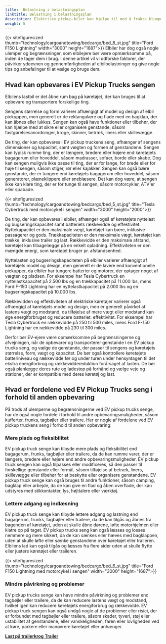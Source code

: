 ```yaml
---
title:  Belastning i belastningsplan
linktitle: Belastning i belastningsplan
description: Elektriske pickup-biler kan hjelpe til med å frakte klumpete, tunge eller uregelmessig formede gjenstander som møbler, apparater, verktøy, byggematerialer eller sportsutstyr.
weight: 5
---
```

<!-- markdownlint-disable MD033 -->

{{< sitefiguresized thumb="technology/cargoandtowing/bedcargo/bed_8_st.jpg" title="Ford F150 Lightning" width="3000" height="1687">}}
Elbiler har dog også nogle ulemper og begrænsninger, som elbilejere bør være opmærksomme på, inden de tager dem i brug. I denne artikel vil vi udforske faktorer, der påvirker ydeevnen og gennemførligheden af ​​elbilbelastninger og give nogle tips og anbefalinger til at vælge og bruge dem.

## Hvad kan opbevares i EV Pickup Trucks sengen

Elbilens lastbil er det åbne rum bag på køretøjet, der kan bruges til at opbevare og transportere forskellige ting.

Sengens størrelse og form varierer afhængigt af model og design af elbil pickuppen, men generelt er de rektangulære og flade med en bagklap, der kan åbnes eller lukkes. Sengen kan også have funktioner eller tilbehør, der kan hjælpe med at sikre eller organisere genstande, såsom fastgørelsesanordninger, kroge, skinner, betræk, liners eller skillevægge.

De ting, der kan opbevares i EV pickup truckens seng, afhænger af sengens dimensioner og kapacitet, samt vægten og formen af ​​genstandene. Sengen kan typisk rumme ting, der er længere, bredere eller højere end køretøjets bagagerum eller hoveddel, såsom madrasser, sofaer, borde eller skabe. Dog kan sengen muligvis ikke passe til ting, der er for lange, for brede eller for høje til sengen, såsom stiger, rør eller kajakker. Sengen kan også bære genstande, der er tungere end køretøjets bagagerum eller hoveddel, såsom generatorer, plæneklippere eller sneblæsere. Det kan dog være, at sengen ikke kan klare ting, der er for tunge til sengen, såsom motorcykler, ATV'er eller spabade.

{{< sitefiguresized thumb="technology/cargoandtowing/bedcargo/bed_5_st.jpg" title="Tesla Cybertruck med motorcykel i sengen" width="3000" height="2000">}}

De ting, der kan opbevares i elbiler, afhænger også af køretøjets nyttelast og bugseringskapacitet samt batteriets rækkevidde og effektivitet. Nyttekapacitet er den maksimale vægt, køretøjet kan bære, inklusive passagerer og gods. Trækkapaciteten er den maksimale vægt, køretøjet kan trække, inklusive trailer og last. Rækkevidde er den maksimale afstand, køretøjet kan tilbagelægge på en enkelt opladning. Effektiviteten er den mængde energi, som køretøjet bruger pr. afstandsenhed.

Nyttelasten og bugseringskapaciteten på elbiler varierer afhængigt af køretøjets model og design, men generelt er de lavere end konventionelle pickupper, da elbiler har tungere batterier og motorer, der optager noget af vægten og pladsen. For eksempel har Tesla Cybertruck en nyttelastkapacitet på 2.500 lbs og en trækkapacitet på 11.000 lbs, mens Ford F-150 Lightning har en nyttelastkapacitet på 2.000 lbs og en bugseringskapacitet på 10.000 lbs.

Rækkevidden og effektiviteten af ​​elektriske køretøjer varierer også afhængigt af køretøjets model og design, men er generelt påvirket af lastens vægt og modstand, da tilføjelse af mere vægt eller modstand kan øge energiforbruget og reducere batteriet. effektivitet. For eksempel har Tesla Cybertruck en rækkevidde på 250 til 500 miles, mens Ford F-150 Lightning har en rækkevidde på 230 til 300 miles.

Derfor bør EV-ejere være opmærksomme på begrænsningerne og afvejningen, når de opbevarer og transporterer genstande i en EV pickup trucks seng, og vælge de genstande, der passer til sengens og køretøjets størrelse, form, vægt og kapacitet. De bør også kontrollere køretøjets batteriniveau og rækkevidde før og under turen under hensyntagen til det ekstra energiforbrug og rækkeviddereduktion forårsaget af lasten. De bør også planlægge deres rute og ladestop på forhånd og vælge veje og stationer, der er kompatible med deres køretøj og last.

## Hvad er fordelene ved EV Pickup Trucks seng i forhold til anden opbevaring

På trods af ulemperne og begrænsningerne ved EV pickup trucks senge, har de også nogle fordele i forhold til andre opbevaringsmuligheder, såsom kufferter, frunks, tagbøjler eller trailere. Her er nogle af fordelene ved EV pickup truckens seng i forhold til anden opbevaring:

### Mere plads og fleksibilitet

EV pickup truck senge kan tilbyde mere plads og fleksibilitet end bagagerum, frunks, tagbøjler eller trailere, da de kan rumme varer, der er længere, bredere eller højere end andre opbevaringsmuligheder. EV pickup truck sengen kan også tilpasses eller modificeres, så den passer til forskellige genstande eller formål, såsom tilføjelse af betræk, liners, skillevægge eller tilbehør for at beskytte eller organisere genstandene. EV pickup truck senge kan også bruges til andre funktioner, såsom camping, bagklap eller arbejde, da de kan give en flad og åben overflade, der kan udstyres med stikkontakter, lys, højttalere eller værktøj.
### Lettere adgang og indlæsning

EV pickup truck senge kan tilbyde lettere adgang og lastning end bagagerum, frunks, tagbøjler eller trailere, da de kan tilgås og åbnes fra bagenden af ​​køretøjet, uden at skulle åbne dørene, løfte motorhjelmen eller klatre op på taget. EV pickup trucks seng kan også læsses og losses nemmere og mere sikkert, da de kan sænkes eller hæves med bagklappen, uden at skulle løfte eller sænke genstandene over køretøjet eller traileren. Elbilens lad kan også tilgås og læsses fra flere sider uden at skulle flytte eller justere køretøjet eller traileren.

{{< sitefiguresized thumb="technology/cargoandtowing/bedcargo/bed_6_st.jpg" title="Ford F150 Lightning med motorcykel i sengen" width="3000" height="1687">}}

### Mindre påvirkning og problemer

EV pickup trucks senge kan have mindre påvirkning og problemer end tagbøjler eller trailere, da de kan reducere lastens vægt og modstand, hvilket igen kan reducere køretøjets energiforbrug og rækkevidde. EV pickup truck sengen kan også undgå nogle af de problemer eller risici, der er forbundet med tagbøjler eller trailere, såsom skader, tyveri, støj eller ustabilitet af genstandene, eller vanskeligheden, faren eller lovligheden ved at køre, parkere eller manøvrere køretøjet eller anhænger.

<div class="mt-3 mb-3">
     <a href="../roofcargo/" class="text-decoration-none text-black"><strong><i class="bi-arrow-left"></i> Last på trailerkrog</strong> </a>
     <a href="../towing/" class="text-decoration-none text-black float-end"><strong>Trailer <i class="bi-arrow-right"></i></strong></a>
</div>